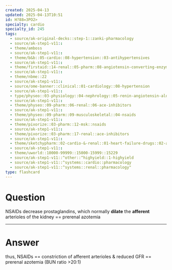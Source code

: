 ```yaml
---
created: 2025-04-13
updated: 2025-04-13T10:51
id: H?88=3PO2>
specialty: cardio
specialty_id: 245
tags:
  - source/ak-original-decks::step-1::zanki-pharmacology
  - source/ak-step1-v11::
  - theme/amboss
  - source/ak-step1-v11::
  - theme/b&b::05-cardio::08-hypertension::03-antihypertensives
  - source/ak-step1-v11::
  - theme/firstaid::14-renal::05-pharm::08-angiotensin-converting-enzyme-inhibitors
  - source/ak-step1-v11::
  - theme/nbme::22
  - source/ak-step1-v11::
  - source/ome-banner::clinical::01-cardiology::08-hypertension
  - source/ak-step1-v11::
  - type/physeo::03-physiology::04-nephrology::05-renin-angiotensin-aldosterone-system
  - source/ak-step1-v11::
  - theme/physeo::09-pharm::06-renal::06-ace-inhibitors
  - source/ak-step1-v11::
  - theme/physeo::09-pharm::09-musculoskeletal::04-nsaids
  - source/ak-step1-v11::
  - theme/pixorize::03-pharm::12-msk::nsaids
  - source/ak-step1-v11::
  - theme/pixorize::03-pharm::17-renal::ace-inhibitors
  - source/ak-step1-v11::
  - theme/sketchypharm::02-cardio-&-renal::01-heart-failure-drugs::02-ace-inhibitors,-arbs,-aliskiren
  - source/ak-step1-v11::
  - theme/uworld::10000-99999::15000-15999::15229
  - source/ak-step1-v11::^other::^highyield::1-highyield
  - source/ak-step1-v11::^systems::cardio::pharmacology
  - source/ak-step1-v11::^systems::renal::pharmacology"
type: flashcard
---
```


# Question
NSAIDs decrease prostaglandins, which normally **dilate** the **afferent** arterioles of the kidney == prerenal azotemia

---

# Answer
thus, NSAIDs == constriction of afferent arterioles & reduced GFR == prerenal azotemia (BUN ratio >20:1)